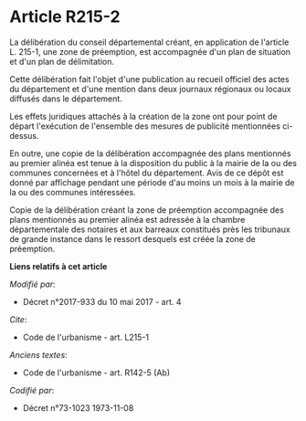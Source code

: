 # Article R215-2

La délibération du conseil départemental créant, en application de l'article L. 215-1, une zone de préemption, est
accompagnée d'un plan de situation et d'un plan de délimitation.

Cette délibération fait l'objet d'une publication au recueil officiel des actes du département et d'une mention dans deux
journaux régionaux ou locaux diffusés dans le département.

Les effets juridiques attachés à la création de la zone ont pour point de départ l'exécution de l'ensemble des mesures de
publicité mentionnées ci-dessus.

En outre, une copie de la délibération accompagnée des plans mentionnés au premier alinéa est tenue à la disposition du
public à la mairie de la ou des communes concernées et à l'hôtel du département. Avis de ce dépôt est donné par affichage
pendant une période d'au moins un mois à la mairie de la ou des communes intéressées.

Copie de la délibération créant la zone de préemption accompagnée des plans mentionnés au premier alinéa est adressée à la
chambre départementale des notaires et aux barreaux constitués près les tribunaux de grande instance dans le ressort desquels
est créée la zone de préemption.

**Liens relatifs à cet article**

_Modifié par_:

  - Décret n°2017-933 du 10 mai 2017 - art. 4

_Cite_:

  - Code de l'urbanisme - art. L215-1

_Anciens textes_:

  - Code de l'urbanisme - art. R142-5 (Ab)

_Codifié par_:

  - Décret n°73-1023 1973-11-08

